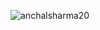 
<p align="left"> <img src="https://komarev.com/ghpvc/?username=anchalsharma20&label=Profile%20views&color=0e75b6&style=flat" alt="anchalsharma20" /> </p>

<!--
<h1 align="center">Hi👋, I'm Anchal Sharma</h1>

<h4 align="center">I am a final year B.Tech. Student, Learning Full Stack Java Development & Full Stack Web Development[MERN]</h4>


   <h3 align="center">
       <div id="badges">
      <a href="https://linkedin.com/in/anchal-iitg" target="_blank">
        <img src="https://img.shields.io/badge/LinkedIn-blue?style=for-the-badge&logo=linkedin&logoColor=white" target="_blank" alt="LinkedIn Badge"/>
      </a>
      <a href="https://mail.google.com/mail/?view=cm&fs=1&tf=1&to=anchalshaurya20@gmail.com" target="_blank">
        <img src="https://img.shields.io/badge/Gmail-D14836?style=for-the-badge&logo=gmail&logoColor=white" alt="GMail"/>
      </a>
      <a href="https://github.com/AnchalSharma20" target="_blank">
        <img src="https://img.shields.io/badge/github-%23323330.svg?style=for-the-badge&logo=github&logoColor=white" alt="GitHub Badge"/>
      </a>
      <a href="https://hashnode.com/@anchal20" target="_blank">
        <img src="https://img.shields.io/badge/Hashnode-pink?style=for-the-badge&logo=hashnode&logoColor=white" alt="HashNode Badge"/>
      </a>
      <a href="https://www.leetcode.com/_anchalsharma" target="_blank">
        <img src="https://img.shields.io/badge/LeetCode-orange?style=for-the-badge&logo=leetcode&logoColor=white" alt="LeetCode Badge"/>
      </a> 
    </div>
  </h3>
    <img align="right" alt="coding" width="400" src="https://cdn.dribbble.com/users/4055494/screenshots/15215756/lottie-000_1_1.gif">
    

    
<p align="left"> 
    <h3 align="left"> Languages, Tools & Technologies :</h3>
    <hr>
    
<img alt="Java" height="27"  src="https://custom-icon-badges.demolab.com/badge/Java-%23323330.svg?logo=java&logoColor=white"></a>
![JavaScript](https://img.shields.io/badge/javascript-007396.svg?style=for-the-badge&logo=javascript&logoColor=%23F7DF1E)
![HTML5](https://img.shields.io/badge/html5-%23E34F26.svg?style=for-the-badge&logo=html5&logoColor=white)
![CSS3](https://img.shields.io/badge/css3-%231572B6.svg?style=for-the-badge&logo=css3&logoColor=white)
![TailwindCSS](https://img.shields.io/badge/tailwindcss-%2338B2AC.svg?style=for-the-badge&logo=tailwind-css&logoColor=white)
![Bootstrap](https://img.shields.io/badge/Bootstrap-025E8C.svg?style=for-the-badge&logo=Bootstrap)
![React](https://img.shields.io/badge/react-%2320232a.svg?style=for-the-badge&logo=react&logoColor=%2361DAFB)
![Redux](https://img.shields.io/badge/redux-%23593d88.svg?style=for-the-badge&logo=redux&logoColor=white)
![React Native](https://img.shields.io/badge/react_native-%2320232a.svg?style=for-the-badge&logo=react&logoColor=%2361DAFB)
![Spring](https://img.shields.io/badge/spring-green?style=for-the-badge&logo=spring&logoColor=white)
![Springboot](https://img.shields.io/badge/Springboot-%23CB3837.svg?style=for-the-badge&logo=Springboot)
![NodeJS](https://img.shields.io/badge/node.js-6DA55F?style=for-the-badge&logo=node.js&logoColor=white)
![Express.js](https://img.shields.io/badge/express.js-%23404d59.svg?style=for-the-badge&logo=express&logoColor=%2361DAFB)
![MongoDB](https://img.shields.io/badge/MongoDB-%234ea94b.svg?style=for-the-badge&logo=mongodb&logoColor=white)
![MySQL](https://img.shields.io/badge/mysql-%2300f.svg?style=for-the-badge&logo=mysql&logoColor=white)
![Docker](https://img.shields.io/badge/Docker-0078D6?style=for-the-badge&logo=docker)
![Kubernetes](https://img.shields.io/badge/Kubernetes-%2320232a.svg?style=for-the-badge&logo=Kubernetes&logoColor=%2361DAFB)
![Markdown](https://img.shields.io/badge/markdown-%23000000.svg?style=for-the-badge&logo=markdown&logoColor=white)
![Firebase](https://img.shields.io/badge/Firebase-%23593d88.svg?style=for-the-badge&logo=firebase&logoColor=white)
![Heroku](https://img.shields.io/badge/Heroku-430098.svg?style=for-the-badge&logo=Heroku)
![Netlify](https://img.shields.io/badge/netlify-%23000000.svg?style=for-the-badge&logo=netlify&logoColor=#00C7B7)
![Postman](https://img.shields.io/badge/Postman-FF6C37?style=for-the-badge&logo=postman&logoColor=white)
![NPM](https://img.shields.io/badge/NPM-%23CB3837.svg?style=for-the-badge&logo=npm&logoColor=white)
![CodePen](https://img.shields.io/badge/Codepen-pink?style=for-the-badge&logo=codepen&logoColor=white)
![Git](https://img.shields.io/badge/Git-%23593d88.svg?style=for-the-badge&logo=git&logoColor=white)
![Mocha](https://img.shields.io/badge/Mocha-%2320232a.svg?style=for-the-badge&logo=Mocha&logoColor=%2361DAFB)

<hr>


<img src="https://github-readme-stats.vercel.app/api/top-langs?username=anchalsharma20&theme=radical&hide_border=flase&show_icons=true" alt="anchalsharma20" />

![Anchal's GitHub stats](https://github-readme-stats.vercel.app/api?username=anchalsharma20&show_icons=true&theme=radical)

[![GitHub Streak](https://github-readme-streak-stats.herokuapp.com?user=anchalsharma20&theme=radical&hide_border=flase&show_icons=true)](https://git.io/streak-stats)



### ✍️ Random Dev Quote   
![](https://quotes-github-readme.vercel.app/api?type=horizontal&theme=radical)


-->
